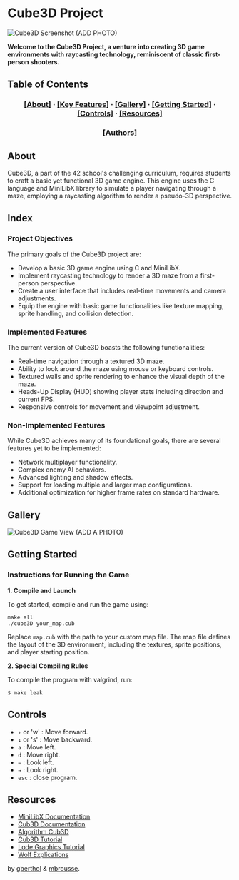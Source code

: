 # Cube3D Project

![Cube3D Screenshot (ADD PHOTO)]()

**Welcome to the Cube3D Project, a venture into creating 3D game environments with raycasting technology, reminiscent of classic first-person shooters.**

## Table of Contents

<h3 align="center">
	<a href="#about">[About]</a>
	<span> · </span>
	<a href="#key-features">[Key Features]</a>
	<span> · </span>
	<a href="#gallery">[Gallery]</a>
	<span> · </span>
	<a href="#getting-started">[Getting Started]</a>
    <span> · </span>
	<a href="#controls">[Controls]</a>
    <span> · </span>
	<a href="#resources">[Resources]</a>
</h3>

<h3 align="center">
	<a href="#authors">[Authors]</a>
</h3>

## About

Cube3D, a part of the 42 school's challenging curriculum, requires students to craft a basic yet functional 3D game engine. This engine uses the C language and MiniLibX library to simulate a player navigating through a maze, employing a raycasting algorithm to render a pseudo-3D perspective.

## Index

### Project Objectives

The primary goals of the Cube3D project are:
- Develop a basic 3D game engine using C and MiniLibX.
- Implement raycasting technology to render a 3D maze from a first-person perspective.
- Create a user interface that includes real-time movements and camera adjustments.
- Equip the engine with basic game functionalities like texture mapping, sprite handling, and collision detection.

### Implemented Features

The current version of Cube3D boasts the following functionalities:
- Real-time navigation through a textured 3D maze.
- Ability to look around the maze using mouse or keyboard controls.
- Textured walls and sprite rendering to enhance the visual depth of the maze.
- Heads-Up Display (HUD) showing player stats including direction and current FPS.
- Responsive controls for movement and viewpoint adjustment.

### Non-Implemented Features

While Cube3D achieves many of its foundational goals, there are several features yet to be implemented:
- Network multiplayer functionality.
- Complex enemy AI behaviors.
- Advanced lighting and shadow effects.
- Support for loading multiple and larger map configurations.
- Additional optimization for higher frame rates on standard hardware.


## Gallery

![Cube3D Game View (ADD A PHOTO)]()

## Getting Started

### Instructions for Running the Game

**1. Compile and Launch**

To get started, compile and run the game using:

```shell
make all
./cube3D your_map.cub
```
Replace `map.cub` with the path to your custom map file. The map file defines the layout of the 3D environment, including the textures, sprite positions, and player starting position.

**2. Special Compiling Rules**

To compile the program with valgrind, run:

```shell
$ make leak
```

## Controls

- `↑` or 'w' : Move forward.
- `↓` or 's' : Move backward.
- `a` : Move left.
- `d` : Move right.
- `←` : Look left.
- `→` : Look right.
- `esc` : close program.

## Resources

- [MiniLibX Documentation](https://harm-smits.github.io/42docs/)
- [Cub3D Documentation](https://harm-smits.github.io/42docs/projects/cub3d)
- [Algorithm Cub3D](https://docs.google.com/document/d/1tdNYHg3Mfqf8dr8W6Ajs3seUugwtmaQizZ7BzimkXog/edit?pli=1#heading=h.bd9zh49nig4r)
- [Cub3D Tutorial](http://forums.mediabox.fr/wiki/tutoriaux/flashplatform/affichage/3d/raycasting)
- [Lode Graphics Tutorial](https://lodev.org/cgtutor/raycasting.html)
- [Wolf Explications](https://guy-grave.developpez.com/tutoriels/jeux/doom-wolfenstein-raycasting/)

by [gberthol](https://github.com/Pastequeisntreal) & [mbrousse](https://github.com/maxdegers).